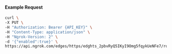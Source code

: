 <!-- Code generated for API Clients. DO NOT EDIT. -->

#### Example Request

```bash
curl \
-X PUT \
-H "Authorization: Bearer {API_KEY}" \
-H "Content-Type: application/json" \
-H "Ngrok-Version: 2" \
-d '{"enabled":true}' \
https://api.ngrok.com/edges/https/edghts_2pbvRyQ5IKyI9Omg5fqykUeNFe7/routes/edghtsrt_2pbvRyHH5iYcwznzH8hAEWwlVnB/websocket_tcp_converter
```

